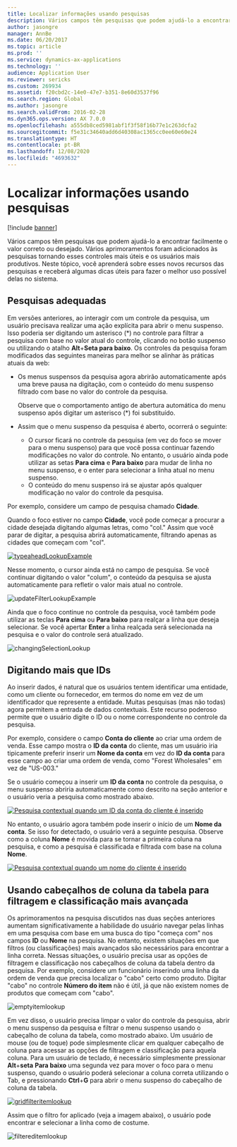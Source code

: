 ```yaml
---
title: Localizar informações usando pesquisas
description: Vários campos têm pesquisas que podem ajudá-lo a encontrar facilmente o valor correto ou desejado. Vários aprimoramentos foram adicionados às pesquisas tornando esses controles mais úteis e os usuários mais produtivos. Neste tópico, você aprenderá sobre esses novos recursos das pesquisas e receberá algumas dicas úteis para fazer o melhor uso possível delas no sistema.
author: jasongre
manager: AnnBe
ms.date: 06/20/2017
ms.topic: article
ms.prod: ''
ms.service: dynamics-ax-applications
ms.technology: ''
audience: Application User
ms.reviewer: sericks
ms.custom: 269934
ms.assetid: f20cbd2c-14e0-47e7-b351-8e60d3537f96
ms.search.region: Global
ms.author: jasongre
ms.search.validFrom: 2016-02-28
ms.dyn365.ops.version: AX 7.0.0
ms.openlocfilehash: a555db8ced5981abf1f3f58f16b77e1c263dcfa2
ms.sourcegitcommit: f5e31c34640add6d40308ac1365cc0ee60e60e24
ms.translationtype: HT
ms.contentlocale: pt-BR
ms.lasthandoff: 12/08/2020
ms.locfileid: "4693632"
---
```

# <a name="find-information-by-using-lookups"></a>Localizar informações usando pesquisas

[!include [banner](../includes/banner.md)]

Vários campos têm pesquisas que podem ajudá-lo a encontrar facilmente o valor correto ou desejado. Vários aprimoramentos foram adicionados às pesquisas tornando esses controles mais úteis e os usuários mais produtivos. Neste tópico, você aprenderá sobre esses novos recursos das pesquisas e receberá algumas dicas úteis para fazer o melhor uso possível delas no sistema.

## <a name="responsive-lookups"></a>Pesquisas adequadas

Em versões anteriores, ao interagir com um controle da pesquisa, um usuário precisava realizar uma ação explícita para abrir o menu suspenso. Isso poderia ser digitando um asterisco (\*) no controle para filtrar a pesquisa com base no valor atual do controle, clicando no botão suspenso ou utilizando o atalho **Alt**+**Seta para baixo**. Os controles da pesquisa foram modificados das seguintes maneiras para melhor se alinhar às práticas atuais da web:

- Os menus suspensos da pesquisa agora abrirão automaticamente após uma breve pausa na digitação, com o conteúdo do menu suspenso filtrado com base no valor do controle da pesquisa.

    Observe que o comportamento antigo de abertura automática do menu suspenso após digitar um asterisco (\*) foi substituído.

- Assim que o menu suspenso da pesquisa é aberto, ocorrerá o seguinte:

    - O cursor ficará no controle da pesquisa (em vez do foco se mover para o menu suspenso) para que você possa continuar fazendo modificações no valor do controle. No entanto, o usuário ainda pode utilizar as setas **Para cima** e **Para baixo** para mudar de linha no menu suspenso, e o enter para selecionar a linha atual no menu suspenso.
    - O conteúdo do menu suspenso irá se ajustar após qualquer modificação no valor do controle da pesquisa.

Por exemplo, considere um campo de pesquisa chamado **Cidade**.

Quando o foco estiver no campo **Cidade**, você pode começar a procurar a cidade desejada digitando algumas letras, como "col." Assim que você parar de digitar, a pesquisa abrirá automaticamente, filtrando apenas as cidades que começam com "col".

[![typeaheadLookupExample](./media/typeaheadlookupexample.png)](./media/typeaheadlookupexample.png)

Nesse momento, o cursor ainda está no campo de pesquisa. Se você continuar digitando o valor "colum", o conteúdo da pesquisa se ajusta automaticamente para refletir o valor mais atual no controle.

![updateFilterLookupExample](./media/updatefilterlookupexample.png)

Ainda que o foco continue no controle da pesquisa, você também pode utilizar as teclas **Para cima** ou **Para baixo** para realçar a linha que deseja selecionar. Se você apertar **Enter** a linha realçada será selecionada na pesquisa e o valor do controle será atualizado.

![changingSelectionLookup](./media/changingselectionlookup.png)

## <a name="typing-in-more-than-ids"></a>Digitando mais que IDs

Ao inserir dados, é natural que os usuários tentem identificar uma entidade, como um cliente ou fornecedor, em termos do nome em vez de um identificador que represente a entidade. Muitas pesquisas (mas não todas) agora permitem a entrada de dados contextuais. Este recurso poderoso permite que o usuário digite o ID ou o nome correspondente no controle da pesquisa.

Por exemplo, considere o campo **Conta do cliente** ao criar uma ordem de venda. Esse campo mostra o **ID da conta** do cliente, mas um usuário iria tipicamente preferir inserir um **Nome da conta** em vez do **ID da conta** para esse campo ao criar uma ordem de venda, como "Forest Wholesales" em vez de "US-003."

Se o usuário começou a inserir um **ID da conta** no controle da pesquisa, o menu suspenso abriria automaticamente como descrito na seção anterior e o usuário veria a pesquisa como mostrado abaixo.

[![Pesquisa contextual quando um ID da conta do cliente é inserido](./media/howtocontextuallookups-1.png)](./media/howtocontextuallookups-1.png)

No entanto, o usuário agora também pode inserir o início de um **Nome da conta**. Se isso for detectado, o usuário verá a seguinte pesquisa. Observe como a coluna **Nome** é movida para se tornar a primeira coluna na pesquisa, e como a pesquisa é classificada e filtrada com base na coluna **Nome**.

[![Pesquisa contextual quando um nome do cliente é inserido](./media/howtocontextuallookups-2.png)](./media/howtocontextuallookups-2.png)

## <a name="using-grid-column-headers-for-more-advanced-filtering-and-sorting"></a>Usando cabeçalhos de coluna da tabela para filtragem e classificação mais avançada

Os aprimoramentos na pesquisa discutidos nas duas seções anteriores aumentam significativamente a habilidade do usuário navegar pelas linhas em uma pesquisa com base em uma busca do tipo "começa com" nos campos **ID** ou **Nome** na pesquisa. No entanto, existem situações em que filtros (ou classificações) mais avançados são necessários para encontrar a linha correta. Nessas situações, o usuário precisa usar as opções de filtragem e classificação nos cabeçalhos de coluna da tabela dentro da pesquisa. Por exemplo, considere um funcionário inserindo uma linha da ordem de venda que precisa localizar o "cabo" certo como produto. Digitar "cabo" no controle **Número do item** não é útil, já que não existem nomes de produtos que começam com "cabo".

![emptyitemlookup](./media/emptyitemlookup.png)

Em vez disso, o usuário precisa limpar o valor do controle da pesquisa, abrir o menu suspenso da pesquisa e filtrar o menu suspenso usando o cabeçalho de coluna da tabela, como mostrado abaixo. Um usuário de mouse (ou de toque) pode simplesmente clicar em qualquer cabeçalho de coluna para acessar as opções de filtragem e classificação para aquela coluna. Para um usuário de teclado, é necessário simplesmente pressionar **Alt**+**seta** **Para baixo** uma segunda vez para mover o foco para o menu suspenso, quando o usuário poderá selecionar a coluna correta utilizando o Tab, e pressionando **Ctrl**+**G** para abrir o menu suspenso do cabeçalho de coluna da tabela.

[![gridfilteritemlookup](./media/gridfilteritemlookup.png)](./media/gridfilteritemlookup.png)

Assim que o filtro for aplicado (veja a imagem abaixo), o usuário pode encontrar e selecionar a linha como de costume.

![filtereditemlookup](./media/filtereditemlookup.png)
